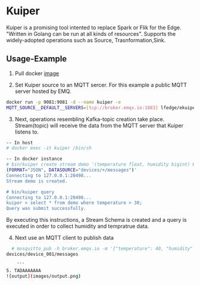 # Kuiper

Kuiper is a promising tool intented to replace Spark or Flik for the Edge.
"Written in Golang can be run at all kinds of resources".
Supports the widely-adopted operations such as Source, Trasnformation,Sink.

## Usage-Example

1. Pull docker [image](https://hub.docker.com/r/lfedge/ekuiper/tags)

2. Set Kuiper source to an MQTT sercer. For this example a public MQTT 
server hosted by EMQ.
```bash
docker run -p 9081:9081 -d --name kuiper -e
MQTT_SOURCE__DEFAULT__SERVERS=[tcp://broker.emqx.io:1883] lfedge/ekuiper:$tag
```
3. Next, operations resembling Kafka-topic creation take place.
Stream(topic) will receive the data from the MQTT server that 
Kuiper listens to.
  

```bash
-- In host
# docker exec -it kuiper /bin/sh

-- In docker instance
# bin/kuiper create stream demo '(temperature float, humidity bigint) WITH
(FORMAT="JSON", DATASOURCE="devices/+/messages")'
Connecting to 127.0.0.1:20498...
Stream demo is created.

# bin/kuiper query
Connecting to 127.0.0.1:20498...
kuiper > select * from demo where temperature > 30;
Query was submit successfully.
```
By executing this instructions, a Stream Schema is created and a query is
executed in order to collect humidity and tempratrue data.

4. Next use an MQTT client to publish data 

```bash
  # mosquitto_pub -h broker.emqx.io -m '{"temperature": 40, "humidity" : 20}' -t
devices/device_001/messages

    ```
5. TADAAAAAAA
![output](images/output.png)
 
